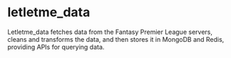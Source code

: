 # letletme_data
Letletme_data fetches data from the Fantasy Premier League servers, cleans and transforms the data, and then stores it in MongoDB and Redis, providing APIs for querying data.
